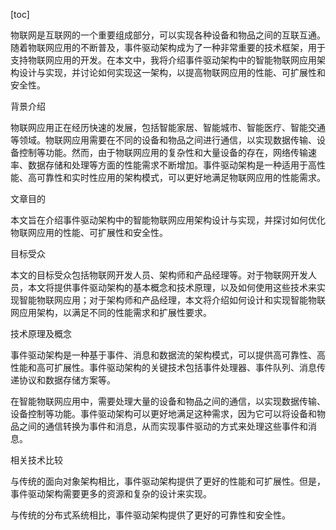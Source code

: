 
[toc]                    
                
                
物联网是互联网的一个重要组成部分，可以实现各种设备和物品之间的互联互通。随着物联网应用的不断普及，事件驱动架构成为了一种非常重要的技术框架，用于支持物联网应用的开发。在本文中，我将介绍事件驱动架构中的智能物联网应用架构设计与实现，并讨论如何实现这一架构，以提高物联网应用的性能、可扩展性和安全性。

背景介绍

物联网应用正在经历快速的发展，包括智能家居、智能城市、智能医疗、智能交通等领域。物联网应用需要在不同的设备和物品之间进行通信，以实现数据传输、设备控制等功能。然而，由于物联网应用的复杂性和大量设备的存在，网络传输速率、数据存储和处理等方面的性能需求不断增加。事件驱动架构是一种适用于高性能、高可靠性和实时性应用的架构模式，可以更好地满足物联网应用的性能需求。

文章目的

本文旨在介绍事件驱动架构中的智能物联网应用架构设计与实现，并探讨如何优化物联网应用的性能、可扩展性和安全性。

目标受众

本文的目标受众包括物联网开发人员、架构师和产品经理等。对于物联网开发人员，本文将提供事件驱动架构的基本概念和技术原理，以及如何使用这些技术来实现智能物联网应用；对于架构师和产品经理，本文将介绍如何设计和实现智能物联网应用架构，以满足不同的性能需求和扩展性要求。

技术原理及概念

事件驱动架构是一种基于事件、消息和数据流的架构模式，可以提供高可靠性、高性能和高可扩展性。事件驱动架构的关键技术包括事件处理器、事件队列、消息传递协议和数据存储方案等。

在智能物联网应用中，需要处理大量的设备和物品之间的通信，以实现数据传输、设备控制等功能。事件驱动架构可以更好地满足这种需求，因为它可以将设备和物品之间的通信转换为事件和消息，从而实现事件驱动的方式来处理这些事件和消息。

相关技术比较

与传统的面向对象架构相比，事件驱动架构提供了更好的性能和可扩展性。但是，事件驱动架构需要更多的资源和复杂的设计来实现。

与传统的分布式系统相比，事件驱动架构提供了更好的可靠性和安全性。

